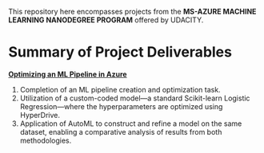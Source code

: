 This repository here encompasses projects from the **MS-AZURE MACHINE LEARNING NANODEGREE PROGRAM** offered by UDACITY. 


# Summary of Project Deliverables

[**Optimizing an ML Pipeline in Azure**](https://github.com/robiulrafi/Azure-ML-Engineer-Nanodegree-Project-Portfolio/tree/main/Optimizing%20an%20ML%20Pipeline%20in%20Azure)
1. Completion of an ML pipeline creation and optimization task.
2. Utilization of a custom-coded model—a standard Scikit-learn Logistic Regression—where the hyperparameters are optimized using HyperDrive.
3. Application of AutoML to construct and refine a model on the same dataset, enabling a comparative analysis of results from both methodologies.





    

